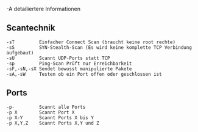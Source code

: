 -A detailiertere Informationen

Scantechnik
-----------

```
-sT         Einfacher Connect Scan (braucht keine root rechte)
-sS         SYN-Stealth-Scan (Es wird keine komplette TCP Verbindung aufgebaut)
-sU         Scannt UDP-Ports statt TCP
-sp         Ping-Scan Prüft nur Erreichbarkeit
-sF,-sN,-sX Sendet bewusst manipulierte Pakete
-sA,-sW     Testen ob ein Port offen oder geschlossen ist
```

Ports
-----

```
-p-         Scannt alle Ports
-p X        Scannt Port X
-p X-Y      Scannt Ports X bis Y
-p X,Y,Z    Scannt Ports X,Y und Z
```
